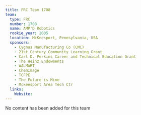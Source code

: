 ```yaml
---
title: FRC Team 1708
team:
  type: FRC
  number: 1708
  name: AMP'D Robotics
  rookie_year: 2005
  location: McKeesport, Pennsylvania, USA
  sponsors:
    - Cygnus Manufacturing Co (CMC)
    - 21st Century Community Learning Grant
    - Carl D. Perkins Career and Technical Education Grant
    - The Heinz Endowments
    - WALMART
    - ChemImage
    - TCFPE
    - The Future is Mine
    - Mckeesport Area Tech Ctr
  links:
    Website: 
---
```

No content has been added for this team